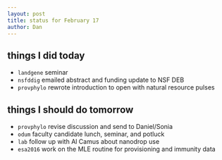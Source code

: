 ```yaml
---
layout: post
title: status for February 17
author: Dan
---
```


## things I did today
* `landgene` seminar
* `nsfddig` emailed abstract and funding update to NSF DEB
* `provphylo` rewrote introduction to open with natural resource pulses

## things I should do tomorrow
* `provphylo` revise discussion and send to Daniel/Sonia
* `odum` faculty candidate lunch, seminar, and potluck
* `lab` follow up with Al Camus about nanodrop use
* `esa2016` work on the MLE routine for provisioning and immunity data

<i class='fa fa-code' style='color:pink'> </i>
